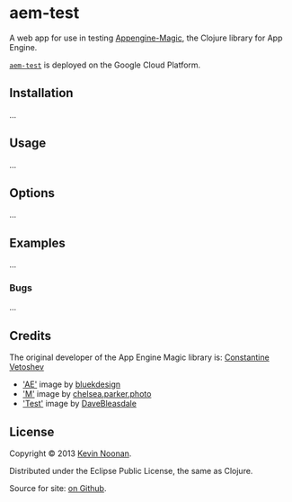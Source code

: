 aem-test
========

A web app for use in testing [Appengine-Magic](https://github.com/gcv/appengine-magic), the Clojure library for App Engine.

[`aem-test`](http://aem-test.appspot.com) is deployed on the Google Cloud Platform.


## Installation

...

## Usage

...

## Options

...

## Examples

...

### Bugs

...

## Credits

The original developer of the App Engine Magic library is: <a href="https://github.com/gcv">Constantine Vetoshev</a>


- ['AE']("http://www.flickr.com/photos/bluekdesign/2411545935/") image by [bluekdesign]("http://www.flickr.com/photos/bluekdesign/")
- ['M']("http://www.flickr.com/photos/chelseaparkerphotography/6095087661/") image by [chelsea.parker.photo]("http://www.flickr.com/photos/chelseaparkerphotography/")
- ['Test']("http://www.flickr.com/photos/sidelong/246816211/") image by [DaveBleasdale]("http://www.flickr.com/photos/sidelong/")


## License

Copyright © 2013 [Kevin Noonan]("http://twitter.com/kevin_noonan").

Distributed under the Eclipse Public License, the same as Clojure.

Source for site: [on Github]("https://github.com/FreeAgent/aem-test").
                
